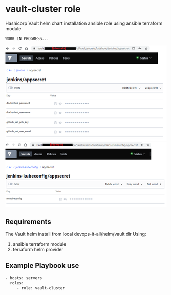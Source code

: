 vault-cluster role
==================

Hashicorp Vault helm chart installation ansible role using ansible terraform module

    WORK IN PROGRESS...

<img src="../../../images/haproxy-vault-jenkins-appsecret.png" width="600" >
<img src="../../../images/haproxy-vault-jenkins-kubeconfig-appsecret.png" width="600" >

Requirements
------------

The Vault helm install from local devops-it-all/helm/vault dir
Using:
1) ansible terraform module
2) terraform helm provider

Example Playbook use
--------------------
    - hosts: servers
      roles:
         - role: vault-cluster
